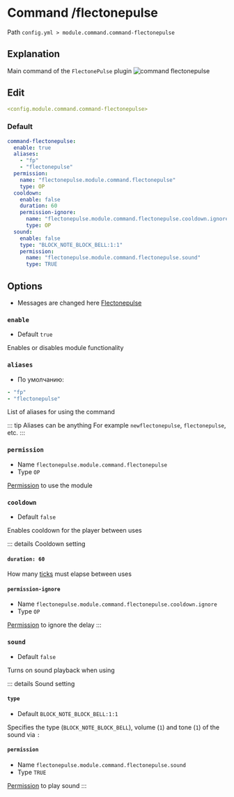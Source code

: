 # Command /flectonepulse
Path `config.yml > module.command.command-flectonepulse`

## Explanation
Main command of the `FlectonePulse` plugin
![command flectonepulse](/commandflectonepulse.png)


## Edit
```yaml
<config.module.command.command-flectonepulse>
```

### Default
```yaml
command-flectonepulse:
  enable: true
  aliases:
    - "fp"
    - "flectonepulse"
  permission:
    name: "flectonepulse.module.command.flectonepulse"
    type: OP
  cooldown:
    enable: false
    duration: 60
    permission-ignore:
      name: "flectonepulse.module.command.flectonepulse.cooldown.ignore"
      type: OP
  sound:
    enable: false
    type: "BLOCK_NOTE_BLOCK_BELL:1:1"
    permission:
      name: "flectonepulse.module.command.flectonepulse.sound"
      type: TRUE
```

## Options

- Messages are changed here [Flectonepulse](/ru/messages/ru_ru/module/command/command-flectonepulse/)

### `enable`
- Default `true`

Enables or disables module functionality

### `aliases`
- По умолчанию:
```yaml
- "fp"
- "flectonepulse"
```

List of aliases for using the command

::: tip Aliases can be anything
For example `newflectonepulse`, `flectonepulse`, etc.
:::

### `permission`
- Name `flectonepulse.module.command.flectonepulse`
- Type `OP`

[Permission](/en/config/module/#explanation) to use the module

### `cooldown`
- Default `false`

Enables cooldown for the player between uses

::: details Cooldown setting
#### `duration: 60`

How many [ticks](https://minecraft.wiki/w/Tick) must elapse between uses

#### `permission-ignore`
- Name `flectonepulse.module.command.flectonepulse.cooldown.ignore`
- Type `OP`

[Permission](/en/config/module/#explanation) to ignore the delay
:::

### `sound`
- Default `false`

Turns on sound playback when using

::: details Sound setting
#### `type`
- Default `BLOCK_NOTE_BLOCK_BELL:1:1`

Specifies the type (`BLOCK_NOTE_BLOCK_BELL`), volume (`1`) and tone (`1`) of the sound via `:`

#### `permission`
- Name `flectonepulse.module.command.flectonepulse.sound`
- Type `TRUE`

[Permission](/en/config/module/#explanation) to play sound
:::
